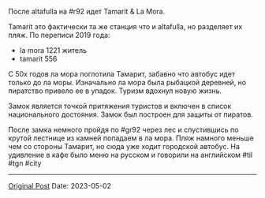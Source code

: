 После altafulla на #r92 идет Tamarit & La Mora.

Tamarit это фактически та же станция что и altafulla, но разделяет их пляж. По переписи 2019 года:
- la mora 1221 житель
- tamarit 556

С 50х годов ла мора поглотила Тамарит, забавно что автобус идет только до ла моры. Изначально ла мора была рыбацкой деревней, но пиратство привело ее в упадок. Туризм вдохнул новую жизнь. 

Замок является точкой притяжения туристов и включен в список национального достояния. Замок был построен для защиты от пиратов.

После замка немного пройдя по #gr92 через лес и спустившись по крутой лестнице из камней попадаем в ла мора. Пляж намного меньше чем со стороны Тамарит, но сюда уже ходит городской автобус. На удивление в кафе было меню на русском и говорили на английском
#til #tgn #city

---
[Original Post](https://t.me/lev2tarragona/1198)
Date: 2023-05-02

